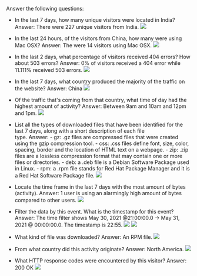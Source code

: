 Answer the following questions:

- In the last 7 days, how many unique visitors were located in India?
  Answer: There were 227 unique visitors from India.
![](Images/Uniq_Visitors.png)

- In the last 24 hours, of the visitors from China, how many were using Mac OSX?
  Answer: The were 14 visitors using Mac OSX.
![](Images/OSX_CN.png)

- In the last 2 days, what percentage of visitors received 404 errors? How about 503 errors?
  Answer: 0% of visitors received a 404 error while 11.111% received 503 errors.
![](Images/404_503err.png)

- In the last 7 days, what country produced the majority of the traffic on the website?
  Answer: China
![](Images/high_activity.png)

- Of the traffic that's coming from that country, what time of day had the highest amount of activity?
  Answer: Between 9am and 10am and 12pm and 1pm. 
![](Images/high_activity.png)

- List all the types of downloaded files that have been identified for the last 7 days, along with a short description of each file     
  type.
  Answer: 
          - gz: .gz files are compressed files that were created using the gzip compression tool.
          - css: .css files define font, size, color, spacing, border and the location of HTML text on a webpage.
          - zip: .zip files are a lossless compression format that may contain one or more files or directories.
          - deb: a .deb file is a Debian Software Package used in Linux.
          - rpm: a .rpm file stands for Red Hat Package Manager and it is a Red Hat Software Package file.
![](Images/file_types.png)

- Locate the time frame in the last 7 days with the most amount of bytes (activity).
  Answer: 1 user is using an alarmingly high amount of bytes compared to other users.
![](Images/high_usage.png)

- Filter the data by this event. What is the timestamp for this event?
  Answer: The time filter shows May 30, 2021 @21:00:00.0 -> May 31, 2021 @ 00:00:00.0. The timestamp is 22:55.
![](time_filter.png)
![](time_stamp.png)

- What kind of file was downloaded?
  Answer: An RPM file.
![](rpm_file.png)

- From what country did this activity originate?
  Answer: North America.
![](country.png)

- What HTTP response codes were encountered by this visitor?
  Answer: 200 OK
![](http.png)

